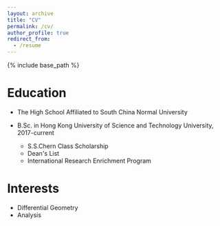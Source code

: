 ```yaml
---
layout: archive
title: "CV"
permalink: /cv/
author_profile: true
redirect_from:
  - /resume
---
```


{% include base_path %}

Education
======
* The High School Affiliated to South China Normal University

* B.Sc. in Hong Kong University of Science and Technology University, 2017-current
  * S.S.Chern Class Scholarship
  * Dean's List
  * International Research Enrichment Program

Interests
======
* Differential Geometry
* Analysis
  
